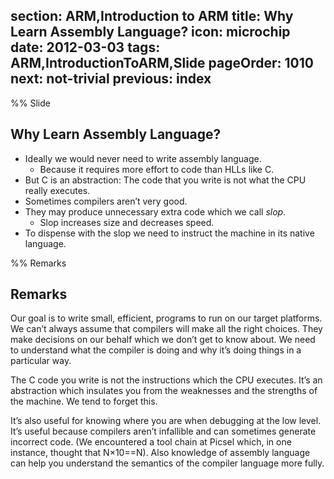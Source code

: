 section: ARM,Introduction to ARM
title: Why Learn Assembly Language?
icon: microchip
date: 2012-03-03
tags: ARM,IntroductionToARM,Slide
pageOrder: 1010
next: not-trivial
previous: index
----

%% Slide
  
## Why Learn Assembly Language?

* Ideally we would never need to write assembly language.
  * Because it requires more effort to code than HLLs like C.
* But C is an abstraction: The code that you write is not what the CPU really executes.
* Sometimes compilers aren’t very good.
* They may produce unnecessary extra code which we call *slop*.
  * Slop increases size and decreases speed.
* To dispense with the slop we need to instruct the machine in its native language.

%% Remarks
  
## Remarks

Our goal is to write small, efficient, programs to run on our target platforms. We can’t always assume that compilers will make all the right choices. They make decisions on our behalf which we don’t get to know about. We need to understand what the compiler is doing and why it’s doing things in a particular way.

The C code you write is not the instructions which the CPU executes. It’s an abstraction which insulates you from the weaknesses and the strengths of the machine. We tend to forget this.

It’s also useful for knowing where you are when debugging at the low level. It’s useful because compilers aren’t infallible and can sometimes generate incorrect code. (We encountered a tool chain at Picsel which, in one instance, thought that N×10==N). Also knowledge of assembly language can help you understand the semantics of the compiler language more fully.
